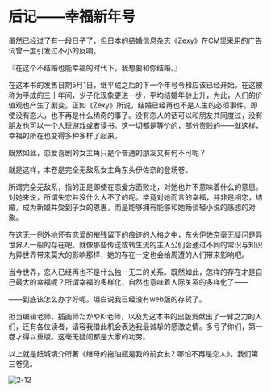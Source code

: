 # 后记——幸福新年号 

虽然已经过了有一段日子了，但日本的结婚信息杂志《Zexy》在CM里采用的广告词曾一度引发过不小的反响。

『在这个不结婚也能幸福的时代下，我想要和你结婚。』

在这本书的发售日期5月1日，继平成之后的下一个年号令和应该已经开始。在这被称为平成的三十年间，少子化现象更进一步，平均结婚年龄上升，为此，人们的价值观也产生了剧变。正如《Zexy》所说，结婚已经再也不是人生的必须事件，即使没有恋人，也不再是什么稀奇的事了。没有恋人的话可以和朋友共同度过，没有朋友也可以一个人玩游戏或者读书。这一切都是等价的，部分贵贱的——就这样，幸福的所在也变得多种多样了起来。

既然如此，恋爱喜剧的女主角只是个普通的朋友又有何不可呢？

就是这样，本卷是完全无敌系女主角东头伊佐奈的登场卷。

所谓完全无敌系，指的正是即使在恋爱方面败北，对她也并不意味着什么的意思。对她来说，所谓失恋并没什么大不了的呢。毕竟对她而言的幸福，并非是相恋，结婚，成为新娘并受到子女的恩惠，而是能够拥有能够和她畅谈轻小说的感想的对象。

在这无一例外地怀有恋爱的摧残留下的痕迹的人格之中，东头伊佐奈毫无疑问是异世界人一般的存在吧。就像那些传送或转生流的主人公们会通过不同的常识与知识为异世界带来莫大的影响那样，她的存在一定也会给周遭的人们带来影响吧。

当今世界，恋人已经再也不是什么独一无二的关系。既然如此，怎样的存在才是自己最大的幸福呢？所谓幸福的多样化，自然也意味着人际关系的多样化了——

——到底该怎么办才好呢。坦白说我已经没有web版的存货了。

担当编辑老师，插画师たかやKi老师，以及为这本书的出版贡献出了一臂之力的人们，还有各位读者，请容我借此机会表达我最诚挚的感激之情。多亏了你们，第一卷才得以重版。这毫无疑问都是大家的功劳。

以上就是纸城境介所著《继母的拖油瓶是我的前女友2 哪怕不再是恋人》。我们第三卷见。

![2-12](https://s1.ax1x.com/2020/04/03/GNSFZ4.jpg)